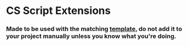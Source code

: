 # CS Script Extensions

### Made to be used with the matching [template](https://github.com/SalahaldinBilal/cs_script_template), do not add it to your project manually unless you know what you're doing.